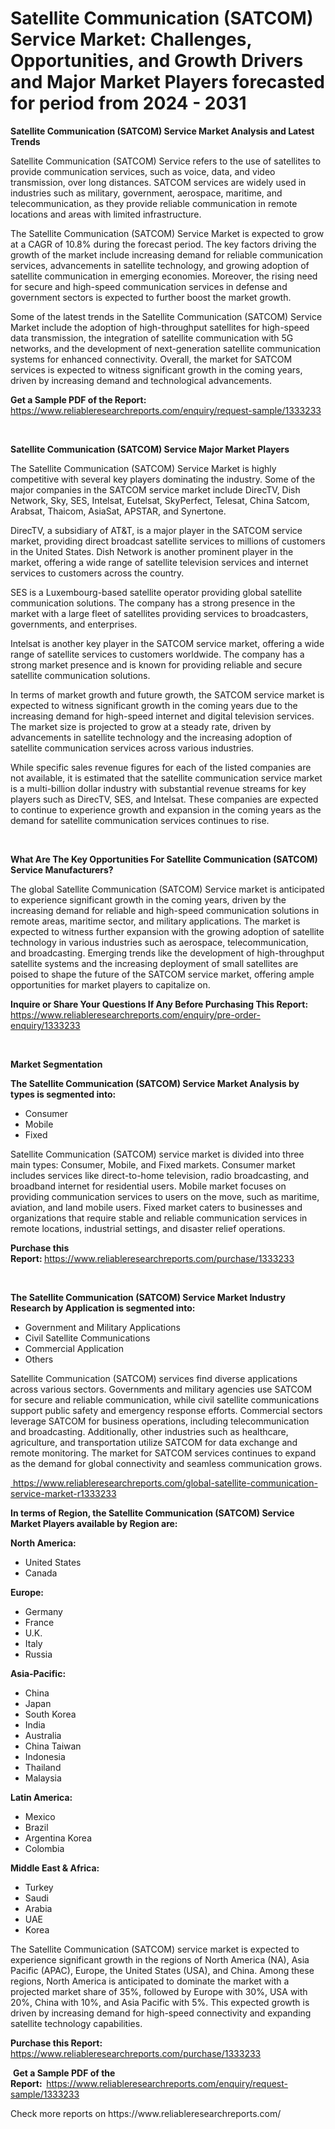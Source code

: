 <p><h1>Satellite Communication (SATCOM) Service Market: Challenges, Opportunities, and Growth Drivers and Major Market Players forecasted for period from 2024 - 2031</h1></p><p><strong>Satellite Communication (SATCOM) Service Market Analysis and Latest Trends</strong></p>
<p><p>Satellite Communication (SATCOM) Service refers to the use of satellites to provide communication services, such as voice, data, and video transmission, over long distances. SATCOM services are widely used in industries such as military, government, aerospace, maritime, and telecommunication, as they provide reliable communication in remote locations and areas with limited infrastructure.</p><p>The Satellite Communication (SATCOM) Service Market is expected to grow at a CAGR of 10.8% during the forecast period. The key factors driving the growth of the market include increasing demand for reliable communication services, advancements in satellite technology, and growing adoption of satellite communication in emerging economies. Moreover, the rising need for secure and high-speed communication services in defense and government sectors is expected to further boost the market growth.</p><p>Some of the latest trends in the Satellite Communication (SATCOM) Service Market include the adoption of high-throughput satellites for high-speed data transmission, the integration of satellite communication with 5G networks, and the development of next-generation satellite communication systems for enhanced connectivity. Overall, the market for SATCOM services is expected to witness significant growth in the coming years, driven by increasing demand and technological advancements.</p></p>
<p><strong>Get a Sample PDF of the Report:&nbsp;</strong> <a href="https://www.reliableresearchreports.com/enquiry/request-sample/1333233">https://www.reliableresearchreports.com/enquiry/request-sample/1333233</a></p>
<p>&nbsp;</p>
<p><strong>Satellite Communication (SATCOM) Service Major Market Players</strong></p>
<p><p>The Satellite Communication (SATCOM) Service Market is highly competitive with several key players dominating the industry. Some of the major companies in the SATCOM service market include DirecTV, Dish Network, Sky, SES, Intelsat, Eutelsat, SkyPerfect, Telesat, China Satcom, Arabsat, Thaicom, AsiaSat, APSTAR, and Synertone.</p><p>DirecTV, a subsidiary of AT&T, is a major player in the SATCOM service market, providing direct broadcast satellite services to millions of customers in the United States. Dish Network is another prominent player in the market, offering a wide range of satellite television services and internet services to customers across the country.</p><p>SES is a Luxembourg-based satellite operator providing global satellite communication solutions. The company has a strong presence in the market with a large fleet of satellites providing services to broadcasters, governments, and enterprises.</p><p>Intelsat is another key player in the SATCOM service market, offering a wide range of satellite services to customers worldwide. The company has a strong market presence and is known for providing reliable and secure satellite communication solutions.</p><p>In terms of market growth and future growth, the SATCOM service market is expected to witness significant growth in the coming years due to the increasing demand for high-speed internet and digital television services. The market size is projected to grow at a steady rate, driven by advancements in satellite technology and the increasing adoption of satellite communication services across various industries.</p><p>While specific sales revenue figures for each of the listed companies are not available, it is estimated that the satellite communication service market is a multi-billion dollar industry with substantial revenue streams for key players such as DirecTV, SES, and Intelsat. These companies are expected to continue to experience growth and expansion in the coming years as the demand for satellite communication services continues to rise.</p></p>
<p>&nbsp;</p>
<p><strong>What Are The Key Opportunities For Satellite Communication (SATCOM) Service Manufacturers?</strong></p>
<p><p>The global Satellite Communication (SATCOM) Service market is anticipated to experience significant growth in the coming years, driven by the increasing demand for reliable and high-speed communication solutions in remote areas, maritime sector, and military applications. The market is expected to witness further expansion with the growing adoption of satellite technology in various industries such as aerospace, telecommunication, and broadcasting. Emerging trends like the development of high-throughput satellite systems and the increasing deployment of small satellites are poised to shape the future of the SATCOM service market, offering ample opportunities for market players to capitalize on.</p></p>
<p><strong>Inquire or Share Your Questions If Any Before Purchasing This Report:</strong> <a href="https://www.reliableresearchreports.com/enquiry/pre-order-enquiry/1333233">https://www.reliableresearchreports.com/enquiry/pre-order-enquiry/1333233</a></p>
<p>&nbsp;</p>
<p><strong>Market Segmentation</strong></p>
<p><strong>The Satellite Communication (SATCOM) Service Market Analysis by types is segmented into:</strong></p>
<p><ul><li>Consumer</li><li>Mobile</li><li>Fixed</li></ul></p>
<p><p>Satellite Communication (SATCOM) service market is divided into three main types: Consumer, Mobile, and Fixed markets. Consumer market includes services like direct-to-home television, radio broadcasting, and broadband internet for residential users. Mobile market focuses on providing communication services to users on the move, such as maritime, aviation, and land mobile users. Fixed market caters to businesses and organizations that require stable and reliable communication services in remote locations, industrial settings, and disaster relief operations.</p></p>
<p><strong>Purchase this Report:&nbsp;</strong><a href="https://www.reliableresearchreports.com/purchase/1333233">https://www.reliableresearchreports.com/purchase/1333233</a></p>
<p>&nbsp;</p>
<p><strong>The Satellite Communication (SATCOM) Service Market Industry Research by Application is segmented into:</strong></p>
<p><ul><li>Government and Military Applications</li><li>Civil Satellite Communications</li><li>Commercial Application</li><li>Others</li></ul></p>
<p><p>Satellite Communication (SATCOM) services find diverse applications across various sectors. Governments and military agencies use SATCOM for secure and reliable communication, while civil satellite communications support public safety and emergency response efforts. Commercial sectors leverage SATCOM for business operations, including telecommunication and broadcasting. Additionally, other industries such as healthcare, agriculture, and transportation utilize SATCOM for data exchange and remote monitoring. The market for SATCOM services continues to expand as the demand for global connectivity and seamless communication grows.</p></p>
<p><a href="https://www.reliableresearchreports.com/global-satellite-communication-service-market-r1333233">&nbsp;https://www.reliableresearchreports.com/global-satellite-communication-service-market-r1333233</a></p>
<p><strong>In terms of Region, the Satellite Communication (SATCOM) Service Market Players available by Region are:</strong></p>
<p>
    <p> <strong> North America: </strong>
        <ul>
            <li>United States</li>
            <li>Canada</li>
        </ul>
        </p> 
    <p> <strong> Europe: </strong>
        <ul>
            <li>Germany</li>
            <li>France</li>
            <li>U.K.</li>
            <li>Italy</li>
            <li>Russia</li>
        </ul>
        </p> 
    <p> <strong> Asia-Pacific: </strong>
        <ul>
            <li>China</li>
            <li>Japan</li>
            <li>South Korea</li>
            <li>India</li>
            <li>Australia</li>
            <li>China Taiwan</li>
            <li>Indonesia</li>
            <li>Thailand</li>
            <li>Malaysia</li>
        </ul>
        </p> 
    <p> <strong> Latin America: </strong>
        <ul>
            <li>Mexico</li>
            <li>Brazil</li>
            <li>Argentina Korea</li>
            <li>Colombia</li>
        </ul>
        </p> 
    <p> <strong> Middle East & Africa: </strong>
        <ul>
            <li>Turkey</li>
            <li>Saudi</li>
            <li>Arabia</li>
            <li>UAE</li>
            <li>Korea</li>
        </ul>
    </p>
    </p>
<p><p>The Satellite Communication (SATCOM) service market is expected to experience significant growth in the regions of North America (NA), Asia Pacific (APAC), Europe, the United States (USA), and China. Among these regions, North America is anticipated to dominate the market with a projected market share of 35%, followed by Europe with 30%, USA with 20%, China with 10%, and Asia Pacific with 5%. This expected growth is driven by increasing demand for high-speed connectivity and expanding satellite technology capabilities.</p></p>
<p><strong>Purchase this Report: </strong><a href="https://www.reliableresearchreports.com/purchase/1333233">https://www.reliableresearchreports.com/purchase/1333233</a></p>
<p>&nbsp;<strong>Get a Sample PDF of the Report:&nbsp;&nbsp;</strong><a href="https://www.reliableresearchreports.com/enquiry/request-sample/1333233">https://www.reliableresearchreports.com/enquiry/request-sample/1333233</a></p>
<p><strong></strong></p>
<p>Check more reports on https://www.reliableresearchreports.com/</p>